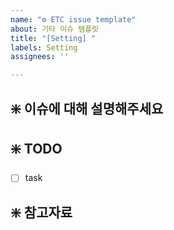 ```yaml
---
name: "⚙️ ETC issue template"
about: 기타 이슈 템플릿
title: "[Setting] "
labels: Setting
assignees: ''

---
```


## ❇️ 이슈에 대해 설명해주세요


## ❇️ TODO
- [ ] task


## ❇️ 참고자료
